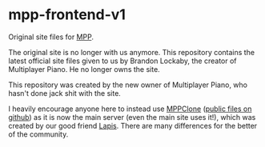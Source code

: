 # mpp-frontend-v1

Original site files for [MPP](https://multiplayerpiano.com).

The original site is no longer with us anymore. This repository contains the latest official site files given to us by Brandon Lockaby, the creator of Multiplayer Piano. He no longer owns the site.

This repository was created by the new owner of Multiplayer Piano, who hasn't done jack shit with the site.

I heavily encourage anyone here to instead use [MPPClone](https://mppclone.com) ([public files on github](https://github.com/LapisHusky/mppclone)) as it is now the main server (even the main site uses it!), which was created by our good friend [Lapis](https://github.com/LapisHusky). There are many differences for the better of the community.
